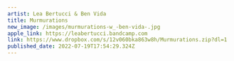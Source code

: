 ```yaml
---
artist: Lea Bertucci & Ben Vida
title: Murmurations
new_image: /images/murmurations-w_-ben-vida-.jpg
apple_link: https://leabertucci.bandcamp.com
link: https://www.dropbox.com/s/12v060bka863w8h/Murmurations.zip?dl=1
published_date: 2022-07-19T17:54:29.324Z
---
```

